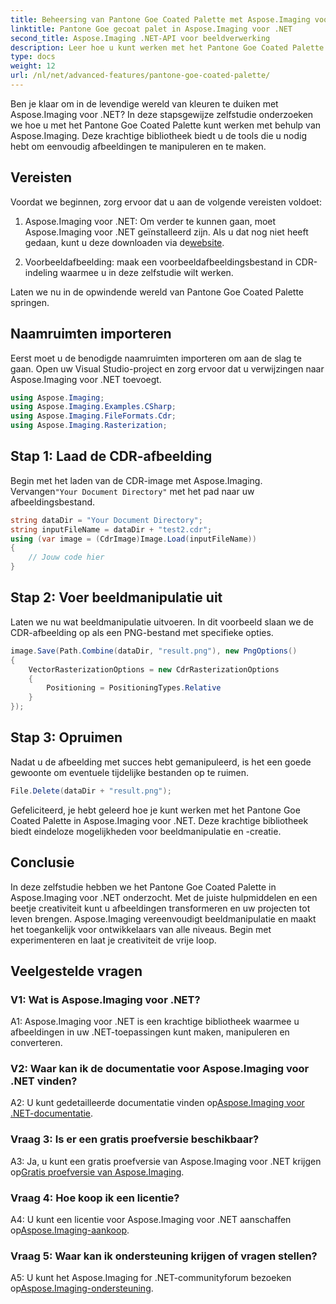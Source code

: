 ```yaml
---
title: Beheersing van Pantone Goe Coated Palette met Aspose.Imaging voor .NET
linktitle: Pantone Goe gecoat palet in Aspose.Imaging voor .NET
second_title: Aspose.Imaging .NET-API voor beeldverwerking
description: Leer hoe u kunt werken met het Pantone Goe Coated Palette in Aspose.Imaging voor .NET. Creëer, manipuleer en converteer moeiteloos afbeeldingen.
type: docs
weight: 12
url: /nl/net/advanced-features/pantone-goe-coated-palette/
---
```

Ben je klaar om in de levendige wereld van kleuren te duiken met Aspose.Imaging voor .NET? In deze stapsgewijze zelfstudie onderzoeken we hoe u met het Pantone Goe Coated Palette kunt werken met behulp van Aspose.Imaging. Deze krachtige bibliotheek biedt u de tools die u nodig hebt om eenvoudig afbeeldingen te manipuleren en te maken. 

## Vereisten

Voordat we beginnen, zorg ervoor dat u aan de volgende vereisten voldoet:

1. Aspose.Imaging voor .NET: Om verder te kunnen gaan, moet Aspose.Imaging voor .NET geïnstalleerd zijn. Als u dat nog niet heeft gedaan, kunt u deze downloaden via de[website](https://releases.aspose.com/imaging/net/).

2. Voorbeeldafbeelding: maak een voorbeeldafbeeldingsbestand in CDR-indeling waarmee u in deze zelfstudie wilt werken.

Laten we nu in de opwindende wereld van Pantone Goe Coated Palette springen.

## Naamruimten importeren

Eerst moet u de benodigde naamruimten importeren om aan de slag te gaan. Open uw Visual Studio-project en zorg ervoor dat u verwijzingen naar Aspose.Imaging voor .NET toevoegt.

```csharp
using Aspose.Imaging;
using Aspose.Imaging.Examples.CSharp;
using Aspose.Imaging.FileFormats.Cdr;
using Aspose.Imaging.Rasterization;
```

## Stap 1: Laad de CDR-afbeelding

 Begin met het laden van de CDR-image met Aspose.Imaging. Vervangen`"Your Document Directory"` met het pad naar uw afbeeldingsbestand.

```csharp
string dataDir = "Your Document Directory";
string inputFileName = dataDir + "test2.cdr";
using (var image = (CdrImage)Image.Load(inputFileName))
{
    // Jouw code hier
}
```

## Stap 2: Voer beeldmanipulatie uit

Laten we nu wat beeldmanipulatie uitvoeren. In dit voorbeeld slaan we de CDR-afbeelding op als een PNG-bestand met specifieke opties.

```csharp
image.Save(Path.Combine(dataDir, "result.png"), new PngOptions()
{
    VectorRasterizationOptions = new CdrRasterizationOptions
    {
        Positioning = PositioningTypes.Relative
    }
});
```

## Stap 3: Opruimen

Nadat u de afbeelding met succes hebt gemanipuleerd, is het een goede gewoonte om eventuele tijdelijke bestanden op te ruimen.

```csharp
File.Delete(dataDir + "result.png");
```

Gefeliciteerd, je hebt geleerd hoe je kunt werken met het Pantone Goe Coated Palette in Aspose.Imaging voor .NET. Deze krachtige bibliotheek biedt eindeloze mogelijkheden voor beeldmanipulatie en -creatie.

## Conclusie

In deze zelfstudie hebben we het Pantone Goe Coated Palette in Aspose.Imaging voor .NET onderzocht. Met de juiste hulpmiddelen en een beetje creativiteit kunt u afbeeldingen transformeren en uw projecten tot leven brengen. Aspose.Imaging vereenvoudigt beeldmanipulatie en maakt het toegankelijk voor ontwikkelaars van alle niveaus. Begin met experimenteren en laat je creativiteit de vrije loop.

## Veelgestelde vragen

### V1: Wat is Aspose.Imaging voor .NET?

A1: Aspose.Imaging voor .NET is een krachtige bibliotheek waarmee u afbeeldingen in uw .NET-toepassingen kunt maken, manipuleren en converteren.

### V2: Waar kan ik de documentatie voor Aspose.Imaging voor .NET vinden?

 A2: U kunt gedetailleerde documentatie vinden op[Aspose.Imaging voor .NET-documentatie](https://reference.aspose.com/imaging/net/).

### Vraag 3: Is er een gratis proefversie beschikbaar?

 A3: Ja, u kunt een gratis proefversie van Aspose.Imaging voor .NET krijgen op[Gratis proefversie van Aspose.Imaging](https://releases.aspose.com/).

### Vraag 4: Hoe koop ik een licentie?

 A4: U kunt een licentie voor Aspose.Imaging voor .NET aanschaffen op[Aspose.Imaging-aankoop](https://purchase.aspose.com/buy).

### Vraag 5: Waar kan ik ondersteuning krijgen of vragen stellen?

 A5: U kunt het Aspose.Imaging for .NET-communityforum bezoeken op[Aspose.Imaging-ondersteuning](https://forum.aspose.com/).
